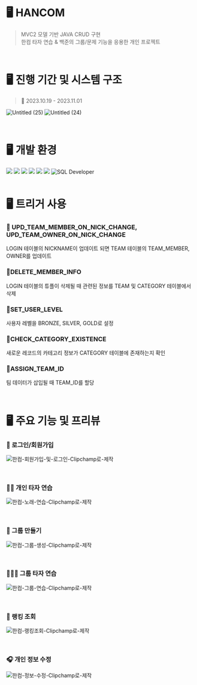 # 🖥️ HANCOM

> MVC2 모델 기반 JAVA CRUD 구현<br/>
> 한컴 타자 연습 & 백준의 그룹/문제 기능을 응용한 개인 프로젝트

<br/>

# 🖥️ 진행 기간 및 시스템 구조
> 📅  2023.10.19  - 2023.11.01

![Untitled (25)](https://github.com/ksweeni/ksweeni/assets/77386337/f6f6342c-d296-4a67-8487-a6366da1259b)
![Untitled (24)](https://github.com/ksweeni/ksweeni/assets/77386337/3cc08762-efc7-46ba-b584-07491423ebab)

<br/>

# 🖥️ 개발 환경

<div>
   <img src="https://img.shields.io/badge/Eclipse-2C2255?style=plastic&logo=Eclipse IDE&logoColor=white"/>

  <img src="https://img.shields.io/badge/Java-007396?style=plastic&logo=openjdk&logoColor=white"/>
  <img src="https://img.shields.io/badge/CSS3-1572B6?style=plastic&logo=CSS3&logoColor=white"/>
  <img src="https://img.shields.io/badge/HTML5-E34F26?style=plastic&logo=HTML5&logoColor=white"/>


  <img src="https://img.shields.io/badge/SQL-548294?style=plastic&logo=SQLite&logoColor=white"/>
<img src="https://img.shields.io/badge/Oracle-003B57?style=plastic&logo=Oracle&logoColor=white"/>

  <img alt="SQL Developer" src ="https://img.shields.io/badge/SQL Developer-2AB1AC.svg?&style=plastic&logo=Databricks&logoColor=white"/>

</div>

<br/>


# 🖥️ 트리거 사용
### 🔨 UPD_TEAM_MEMBER_ON_NICK_CHANGE, UPD_TEAM_OWNER_ON_NICK_CHANGE
LOGIN 테이블의 NICKNAME이 업데이트 되면 TEAM 테이블의 TEAM_MEMBER, OWNER를 업데이트
### 🔨DELETE_MEMBER_INFO
LOGIN 테이블의 튜플이 삭제될 때 관련된 정보를 TEAM 및 CATEGORY 테이블에서 삭제
### 🔨SET_USER_LEVEL
사용자 레벨을 BRONZE, SILVER, GOLD로 설정
### 🔨CHECK_CATEGORY_EXISTENCE
새로운 레코드의 카테고리 정보가 CATEGORY 테이블에 존재하는지 확인
### 🔨ASSIGN_TEAM_ID
팀 데이터가 삽입될 때 TEAM_ID를 할당

<br/>


# 🖥️ 주요 기능 및 프리뷰

### 🎊 로그인/회원가입
![한컴-회원가입-및-로그인-Clipchamp로-제작](https://github.com/ksweeni/ksweeni/assets/77386337/c93d1a69-99c3-4f2d-afbd-cc1c59c51917)

<br/>

### 👩‍💻 개인 타자 연습
![한컴-노래-연습-Clipchamp로-제작](https://github.com/ksweeni/ksweeni/assets/77386337/99b319a2-4216-4843-a200-9b008311771d)

<br/>

### 🙌 그룹 만들기
![한컴-그룹-생성-Clipchamp로-제작](https://github.com/ksweeni/ksweeni/assets/77386337/be62df0e-721f-493c-8fae-c5381324f1c6)

<br/>

### 👩‍👧‍👦 그룹 타자 연습
![한컴-그룹-연습-Clipchamp로-제작](https://github.com/ksweeni/ksweeni/assets/77386337/d7d79439-9188-471e-9748-22bdea04b9dc)

<br/>


### 🧩 랭킹 조회
![한컴-랭킹조회-Clipchamp로-제작](https://github.com/ksweeni/ksweeni/assets/77386337/b0974837-47e2-45d4-8ab3-12b7e4c732ed)

<br/>

### 🎧 개인 정보 수정
![한컴-정보-수정-Clipchamp로-제작](https://github.com/ksweeni/ksweeni/assets/77386337/94de4336-e8e6-41c4-8335-bceeea601535)

<br/>
